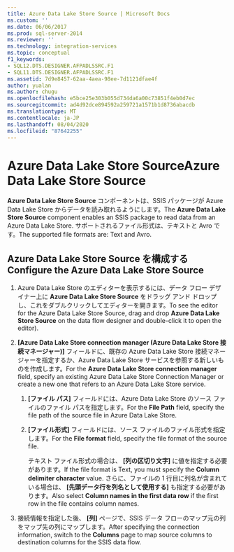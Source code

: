 ```yaml
---
title: Azure Data Lake Store Source | Microsoft Docs
ms.custom: ''
ms.date: 06/06/2017
ms.prod: sql-server-2014
ms.reviewer: ''
ms.technology: integration-services
ms.topic: conceptual
f1_keywords:
- SQL12.DTS.DESIGNER.AFPADLSSRC.F1
- SQL11.DTS.DESIGNER.AFPADLSSRC.F1
ms.assetid: 7d9e8457-62aa-4aea-98ee-7d1121dfae4f
author: yualan
ms.author: chugu
ms.openlocfilehash: e5bce25e303b055d734da6a00c73851f4eb0d7ec
ms.sourcegitcommit: ad4d92dce894592a259721a1571b1d8736abacdb
ms.translationtype: MT
ms.contentlocale: ja-JP
ms.lasthandoff: 08/04/2020
ms.locfileid: "87642255"
---
```

# <a name="azure-data-lake-store-source"></a><span data-ttu-id="97e47-102">Azure Data Lake Store Source</span><span class="sxs-lookup"><span data-stu-id="97e47-102">Azure Data Lake Store Source</span></span>
  <span data-ttu-id="97e47-103">**Azure Data Lake Store Source** コンポーネントは、SSIS パッケージが Azure Data Lake Store からデータを読み取れるようにします。</span><span class="sxs-lookup"><span data-stu-id="97e47-103">The **Azure Data Lake Store Source** component enables an SSIS package to read data from an Azure Data Lake Store.</span></span> <span data-ttu-id="97e47-104">サポートされるファイル形式は、テキストと Avro です。</span><span class="sxs-lookup"><span data-stu-id="97e47-104">The supported file formats are: Text and Avro.</span></span>
  
## <a name="configure-the-azure-data-lake-store-source"></a><span data-ttu-id="97e47-105">Azure Data Lake Store Source を構成する</span><span class="sxs-lookup"><span data-stu-id="97e47-105">Configure the Azure Data Lake Store Source</span></span> 
  
1.  <span data-ttu-id="97e47-106">Azure Data Lake Store のエディターを表示するには、データ フロー デザイナー上に **Azure Data Lake Store Source** をドラッグ アンド ドロップし、これをダブルクリックしてエディターを開きます。</span><span class="sxs-lookup"><span data-stu-id="97e47-106">To see the editor for the Azure Data Lake Store Source, drag and drop **Azure Data Lake Store Source** on the data flow designer and double-click it to open the editor).</span></span>  
  
2.  <span data-ttu-id="97e47-107">**[Azure Data Lake Store connection manager (Azure Data Lake Store 接続マネージャー)]** フィールドに、既存の Azure Data Lake Store 接続マネージャーを指定するか、Azure Data Lake Store サービスを参照する新しいものを作成します。</span><span class="sxs-lookup"><span data-stu-id="97e47-107">For the **Azure Data Lake Store connection manager** field, specify an existing Azure Data Lake Store Connection Manager or create a new one that refers to an Azure Data Lake Store service.</span></span>  
  
    1.  <span data-ttu-id="97e47-108">**[ファイル パス]** フィールドには、Azure Data Lake Store のソース ファイルのファイル パスを指定します。</span><span class="sxs-lookup"><span data-stu-id="97e47-108">For the **File Path** field, specify the file path of the source file in Azure Data Lake Store.</span></span>   
  
    2.  <span data-ttu-id="97e47-109">**[ファイル形式]** フィールドには、ソース ファイルのファイル形式を指定します。</span><span class="sxs-lookup"><span data-stu-id="97e47-109">For the **File format** field, specify the file format of the source file.</span></span>  
  
        <span data-ttu-id="97e47-110">テキスト ファイル形式の場合は、 **[列の区切り文字]** に値を指定する必要があります。</span><span class="sxs-lookup"><span data-stu-id="97e47-110">If the file format is Text, you must specify the **Column delimiter character** value.</span></span> <span data-ttu-id="97e47-111">さらに、ファイルの 1 行目に列名が含まれている場合は、 **[先頭データ行を列名として使用する]** も指定する必要があります。</span><span class="sxs-lookup"><span data-stu-id="97e47-111">Also select **Column names in the first data row** if the first row in the file contains column names.</span></span>  
  
3.  <span data-ttu-id="97e47-112">接続情報を指定した後、 **[列]** ページで、SSIS データ フローのマップ元の列をマップ先の列にマップします。</span><span class="sxs-lookup"><span data-stu-id="97e47-112">After specifying the connection information, switch to the **Columns** page to map source columns to destination columns for the SSIS data flow.</span></span>  
